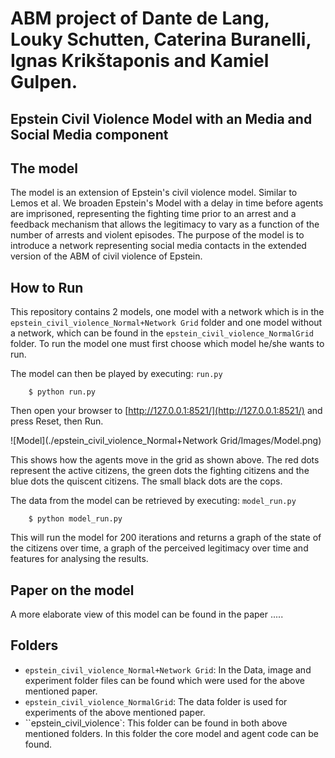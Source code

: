# ABM project of Dante de Lang, Louky Schutten, Caterina Buranelli, Ignas Krikštaponis and Kamiel Gulpen. 

## Epstein Civil Violence Model with an Media and Social Media component

## The model

The model is an extension of Epstein's civil violence model. Similar to Lemos et al. We broaden Epstein's Model with a delay in time before agents are imprisoned, representing the fighting time prior to an arrest and a feedback mechanism that allows the legitimacy to vary as a function of the number of arrests and violent episodes.
The purpose of the model is to introduce a network representing social media contacts in the extended version of the ABM of civil violence of Epstein. 

## How to Run

This repository contains 2 models, one model with a network which is in the ``epstein_civil_violence_Normal+Network Grid`` folder and one model without a network, which can be found in the ``epstein_civil_violence_NormalGrid`` folder. To run the model one must first choose which model he/she wants to run. 

The model can then be played by executing: ``run.py``

```
    $ python run.py
``` 

Then open your browser to [http://127.0.0.1:8521/](http://127.0.0.1:8521/) and press Reset, then Run. 


![Model](./epstein_civil_violence_Normal+Network Grid/Images/Model.png)

This shows how the agents move in the grid as shown above. The red dots represent the active citizens, the green dots the fighting citizens and the blue dots the quiscent citizens. The small black dots are the cops.

The data from the model can be retrieved by executing: ``model_run.py`` 

```
    $ python model_run.py
``` 
This will run the model for 200 iterations and returns a graph of the state of the citizens over time, a graph of the perceived legitimacy over time and features for analysing the results.

## Paper on the model
A more elaborate view of this model can be found in the paper .....

## Folders
* ``epstein_civil_violence_Normal+Network Grid``: In the Data, image and experiment folder files can be found which were used for the above mentioned paper.
* ``epstein_civil_violence_NormalGrid``: The data folder is used for experiments of the above mentioned paper.
* ``epstein_civil_violence`: This folder can be found in both above mentioned folders. In this folder the core model and agent code can be found.